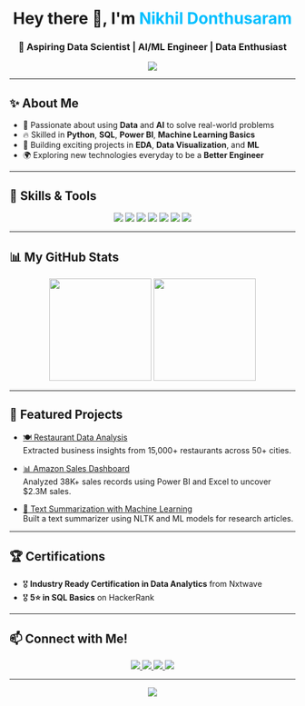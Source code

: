 



<h1 align="center">
  Hey there 👋, I'm <span style="color:#00BFFF;">Nikhil Donthusaram</span>
</h1>

<h3 align="center">
  🚀 Aspiring Data Scientist | AI/ML Engineer | Data Enthusiast
</h3>

<!-- Typing effect -->
<p align="center">
  <img src="https://readme-typing-svg.herokuapp.com/?lines=Data%20Scientist%20In%20Progress...;Turning%20Data%20into%20Decisions;AI%20Dreamer%20%7C%20Tech%20Explorer;&center=true&width=500&height=45">
</p>

---

## ✨ About Me
- 🎯 Passionate about using **Data** and **AI** to solve real-world problems
- 🔥 Skilled in **Python**, **SQL**, **Power BI**, **Machine Learning Basics**
- 🧠 Building exciting projects in **EDA**, **Data Visualization**, and **ML**
- 🌍 Exploring new technologies everyday to be a **Better Engineer**

---

## 🚀 Skills & Tools

<div align="center">
  <img src="https://img.shields.io/badge/Python-F7AB2A?style=for-the-badge&logo=python&logoColor=white"/>
  <img src="https://img.shields.io/badge/SQL-07405E?style=for-the-badge&logo=sqlite&logoColor=white"/>
  <img src="https://img.shields.io/badge/PowerBI-F2C811?style=for-the-badge&logo=powerbi&logoColor=black"/>
  <img src="https://img.shields.io/badge/Tableau-E97627?style=for-the-badge&logo=tableau&logoColor=white"/>
  <img src="https://img.shields.io/badge/Excel-217346?style=for-the-badge&logo=microsoft-excel&logoColor=white"/>
  <img src="https://img.shields.io/badge/Flask-000000?style=for-the-badge&logo=flask&logoColor=white"/>
  <img src="https://img.shields.io/badge/GitHub-181717?style=for-the-badge&logo=github&logoColor=white"/>
</div>

---

## 📊 My GitHub Stats

<div align="center">
  <img src="https://github-readme-stats.vercel.app/api?username=Nikhil-Donthusaram&show_icons=true&theme=dracula&hide_border=true&count_private=true" height="180px"/>
  <img src="https://github-readme-stats.vercel.app/api/top-langs/?username=Nikhil-Donthusaram&layout=compact&theme=dracula&hide_border=true" height="180px"/>
</div>

---

## 🚀 Featured Projects
- [🍽️ Restaurant Data Analysis](https://github.com/Nikhil-Donthusaram/Data-Analysis-of-Restaurant)  
  Extracted business insights from 15,000+ restaurants across 50+ cities.

- [📊 Amazon Sales Dashboard](https://github.com/Nikhil-Donthusaram/Amazon-Sales-Dashboard)  
  Analyzed 38K+ sales records using Power BI and Excel to uncover $2.3M sales.

- [🧠 Text Summarization with Machine Learning](https://github.com/Nikhil-Donthusaram/Text-Summarization-ML)  
  Built a text summarizer using NLTK and ML models for research articles.

---

## 🏆 Certifications
- 🎖️ **Industry Ready Certification in Data Analytics** from Nxtwave
- 🎖️ **5⭐ in SQL Basics** on HackerRank

---

## 📫 Connect with Me!

<p align="center">
  <a href="https://linkedin.com/in/nikhil-donthusaram" target="_blank">
    <img src="https://img.shields.io/badge/LinkedIn-blue?style=for-the-badge&logo=linkedin&logoColor=white" />
  </a>
  <a href="https://github.com/Nikhil-Donthusaram" target="_blank">
    <img src="https://img.shields.io/badge/GitHub-181717?style=for-the-badge&logo=github&logoColor=white" />
  </a>
  <a href="mailto:nikhildonthusaram09@gmail.com" target="_blank">
    <img src="https://img.shields.io/badge/Gmail-D14836?style=for-the-badge&logo=gmail&logoColor=white" />
  </a>
  <a href="https://zingy-biscotti-2e22d5.netlify.app/" target="_blank">
    <img src="https://img.shields.io/badge/Portfolio-Website-green?style=for-the-badge" />
  </a>
</p>

---

<p align="center">
  <img src="https://capsule-render.vercel.app/api?type=waving&color=gradient&height=120&section=footer"/>
</p>



